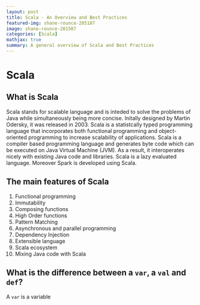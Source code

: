 ```yaml
---
layout: post
title: Scala - An Overview and Best Practices
featured-img: shane-rounce-205187
image: shane-rounce-201587
categories: [Scala]
mathjax: true
summary: A general overview of Scala and Best Practices
---
```


# Scala

## What is Scala
Scala stands for scalable language and is inteded to solve the problems of Java while simultaneously being more concise. Initally designed by Martin Odersky, it was released in 2003.
Scala is a statistcally typed programming language that incorporates both functional programming and object-oriented programming to increase scalability of applications. Scala is a compiler based programming language and generates byte code which can be executed on Java Virtual Machine (JVM). As a result, it interoperates nicely with existing Java code and libraries. Scala is a lazy evaluated language. Moreover Spark is developed using Scala.

## The main features of Scala

1. Functional programming
2. Immutability
3. Composing functions
4. High Order functions
5. Pattern Matching
6. Asynchronous and parallel programming
7. Dependency Injection
8. Extensible language
9. Scala ecosystem
10. Mixing Java code with Scala


## What is the difference between a `var`, a `val` and `def`?
A `var` is a variable
